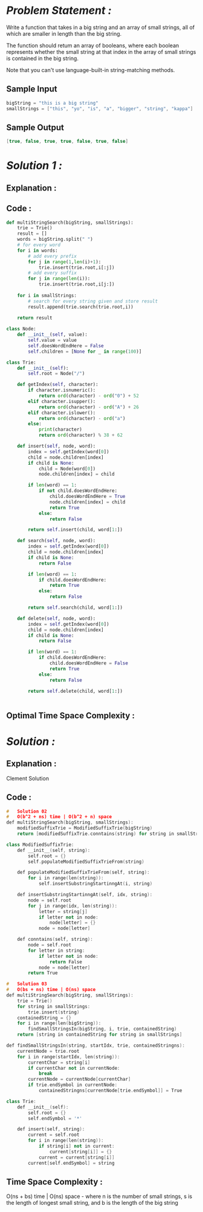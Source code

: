 # *Problem Statement :*

Write a function that takes in a big string and an array of small strings, all of which are smaller in length than the big string. 

The function should retum an array of booleans, where each boolean represents whether the small string at that index in the array of small strings is contained in the big string. 

Note that you can't use language-built-in string-matching methods.

## Sample Input

```cpp
bigString = "this is a big string"
smallStrings = ["this", "yo", "is", "a", "bigger", "string", "kappa"]
```

## Sample Output

```cpp
[true, false, true, true, false, true, false]
```

# *Solution 1 :*

## Explanation :

## Code :

```python
def multiStringSearch(bigString, smallStrings):
    trie = Trie()
	result = []
	words = bigString.split(" ")
	# for every word
	for i in words:
		# add every prefix
		for j in range(1,len(i)+1):
			trie.insert(trie.root,i[:j])
		# add every suffix
		for j in range(len(i)):
			trie.insert(trie.root,i[j:])
			
	for i in smallStrings:
		# search for every string given and store result
		result.append(trie.search(trie.root,i))
		
	return result

class Node:
    def __init__(self, value):
        self.value = value
        self.doesWordEndHere = False
        self.children = [None for _ in range(100)]

class Trie:
    def __init__(self):
        self.root = Node("/")

    def getIndex(self, character):
        if character.isnumeric():
            return ord(character) - ord("0") + 52
        elif character.isupper():
            return ord(character) - ord("A") + 26
        elif character.islower():
            return ord(character) - ord("a")
        else:
            print(character)
            return ord(character) % 38 + 62

    def insert(self, node, word):
        index = self.getIndex(word[0])
        child = node.children[index]
        if child is None:
            child = Node(word[0])
            node.children[index] = child

        if len(word) == 1:
            if not child.doesWordEndHere:
                child.doesWordEndHere = True
                node.children[index] = child
                return True
            else:
                return False

        return self.insert(child, word[1:])

    def search(self, node, word):
        index = self.getIndex(word[0])
        child = node.children[index]
        if child is None:
            return False

        if len(word) == 1:
            if child.doesWordEndHere:
                return True
            else:
                return False

        return self.search(child, word[1:])

    def delete(self, node, word):
        index = self.getIndex(word[0])
        child = node.children[index]
        if child is None:
            return False

        if len(word) == 1:
            if child.doesWordEndHere:
                child.doesWordEndHere = False
                return True
            else:
                return False

        return self.delete(child, word[1:])
       

```

## Optimal Time Space Complexity :

# *Solution  :*

## Explanation :

Clement Solution

## Code :

```cpp
#   Solution 02
#   O(b^2 + ns) time | O(b^2 + n) space
def multiStringSearch(bigString, smallStrings):
    modifiedSuffixTrie = ModifiedSuffixTrie(bigString)
    return [modifiedSuffixTrie.conntains(string) for string in smallStrings]

class ModifiedSuffixTrie:
    def __init__(self, string):
        self.root = {}
        self.populateModifiedSuffixTrieFrom(string)

    def populateModifiedSuffixTrieFrom(self, string):
        for i in range(len(string)):
            self.insertSubstringStartinngAt(i, string)

    def insertSubstringStartinngAt(self, idx, string):
        node = self.root
        for j in range(idx, len(string)):
            letter = string[j]
            if letter not in node:
                node[letter] = {}
            node = node[letter]

    def conntains(self, string):
        node = self.root
        for letter in string:
            if letter not in node:
                return False
            node = node[letter]
        return True

#   Solution 03
#   O(bs + ns) time | O(ns) space
def multiStringSearch(bigString, smallStrings):
    trie = Trie()
    for string in smallStrings:
        trie.insert(string)
    containedString = {}
    for i in range(len(bigString)):
        findSmallStringsIn(bigString, i, trie, containedString)
    return [string in containedString for string in smallStrings]

def findSmallStringsIn(string, startIdx, trie, containedStringns):
    currentNode = trie.root
    for i in range(startIdx, len(string)):
        currentChar = string[i]
        if currentChar not in currentNode:
            break
        currentNode = currentNode[currentChar]
        if trie.endSymbol in currentNode:
            containedStringns[currentNode[trie.endSymbol]] = True

class Trie:
    def __init__(self):
        self.root = {}
        self.endSymbol = '*'

    def insert(self, string):
        current = self.root
        for i in range(len(string)):
            if string[i] not in current:
                current[string[i]] = {}
            current = current[string[i]]
        current[self.endSymbol] = string
```

## Time Space Complexity :

O(ns + bs) time | O(ns) space - where n is the number of small strings, s is the length of longest small string, and b is the length of the big string